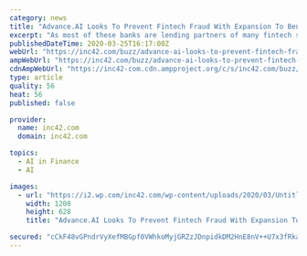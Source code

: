 ```yaml
---
category: news
title: "Advance.AI Looks To Prevent Fintech Fraud With Expansion To Bengaluru, Delhi"
excerpt: "As most of these banks are lending partners of many fintech startups, the number of fraud cases have also risen sharply for these startups as well. To curb these fraud cases, many startups leveraging new-age technologies such as artificial intelligence (AI) are helping fintech startups, banks, and NBFCs to take appropriate measures. Joining the ..."
publishedDateTime: 2020-03-25T16:17:00Z
webUrl: "https://inc42.com/buzz/advance-ai-looks-to-prevent-fintech-fraud-with-expansion-to-bengaluru-delhi/"
ampWebUrl: "https://inc42.com/buzz/advance-ai-looks-to-prevent-fintech-fraud-with-expansion-to-bengaluru-delhi/amp/?utm_medium=Social&utm_source=telegram"
cdnAmpWebUrl: "https://inc42-com.cdn.ampproject.org/c/s/inc42.com/buzz/advance-ai-looks-to-prevent-fintech-fraud-with-expansion-to-bengaluru-delhi/amp/?utm_medium=Social&utm_source=telegram"
type: article
quality: 56
heat: 56
published: false

provider:
  name: inc42.com
  domain: inc42.com

topics:
  - AI in Finance
  - AI

images:
  - url: "https://i2.wp.com/inc42.com/wp-content/uploads/2020/03/Untitled-design-2020-03-24T011653.649.jpg?fit=1200%2C628&#038;ssl=1"
    width: 1200
    height: 628
    title: "Advance.AI Looks To Prevent Fintech Fraud With Expansion To Bengaluru, Delhi"

secured: "cCkF48vGPndrVyXefMBGpf0VWhkoMyjGRZzJDnpidkDM2HnE8nV++U7x3fRkapkhJ7yegQ5EoJGm6DEgz3kyikuOKIiGQuPCQwDfMHnDbnWBn0uDS6KCYPtxTTBmxg1ZYNPUMYVoIde0nQHHZ7ioQO7a1adZ7tnj68DviT2mmFG0bOcaTlMRyOByWKhNSIIWK6ElNSjoFzQqd28gcXtA4XUPF2oiV3KK6txVZn69tH5a9/T5e7nGJaFTHDQ1xBL+npGsrtXfsAYStzfbWTU1RsfToWaEFa9QhrQZoLD9r7/igENfs4S0k0ww4rLR1UZL;M2Hs6gtT0euKSjqvRCSmwA=="
---
```


